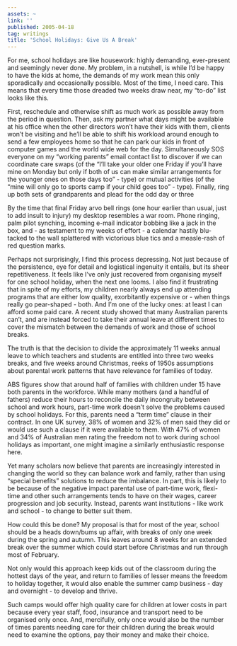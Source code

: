 ```yaml
---
assets: ~
link: ''
published: 2005-04-18
tag: writings
title: 'School Holidays: Give Us A Break'
---
```

For me, school holidays are like housework: highly demanding,
ever-present and seemingly never done. My problem, in a nutshell, is
while I’d be happy to have the kids at home, the demands of my work mean
this only sporadically and occasionally possible. Most of the time, I
need care. This means that every time those dreaded two weeks draw near,
my “to-do” list looks like this.

First, reschedule and otherwise shift as much work as possible away from
the period in question. Then, ask my partner what days might be
available at his office when the other directors won’t have their kids
with them, clients won’t be visiting and he’ll be able to shift his
workload around enough to send a few employees home so that he can park
our kids in front of computer games and the world wide web for the day.
Simultaneously SOS everyone on my “working parents” email contact list
to discover if we can coordinate care swaps (of the “I’ll take your
older one Friday if you’ll have mine on Monday but only if both of us
can make similar arrangements for the younger ones on those days too” -
type) or mutual activities (of the “mine will only go to sports camp if
your child goes too” - type). Finally, ring up both sets of grandparents
and plead for the odd day or three

By the time that final Friday arvo bell rings (one hour earlier than
usual, just to add insult to injury) my desktop resembles a war room.
Phone ringing, palm pilot synching, incoming e-mail indicator bobbing
like a jack in the box, and - as testament to my weeks of effort - a
calendar hastily blu-tacked to the wall splattered with victorious blue
tics and a measle-rash of red question marks.

Perhaps not surprisingly, I find this process depressing. Not just
because of the persistence, eye for detail and logistical ingenuity it
entails, but its sheer repetitiveness. It feels like I’ve only just
recovered from organising myself for one school holiday, when the next
one looms. I also find it frustrating that in spite of my efforts, my
children nearly always end up attending programs that are either low
quality, exorbitantly expensive or - when things really go pear-shaped -
both. And I’m one of the lucky ones: at least I can afford some paid
care. A recent study showed that many Australian parents can’t, and are
instead forced to take their annual leave at different times to cover
the mismatch between the demands of work and those of school breaks.

The truth is that the decision to divide the approximately 11 weeks
annual leave to which teachers and students are entitled into three two
weeks breaks, and five weeks around Christmas, reeks of 1950s
assumptions about parental work patterns that have relevance for
families of today.

ABS figures show that around half of families with children under 15
have both parents in the workforce. While many mothers (and a handful of
fathers) reduce their hours to reconcile the daily incongruity between
school and work hours, part-time work doesn’t solve the problems caused
by school holidays. For this, parents need a “term time” clause in their
contract. In one UK survey, 38% of women and 32% of men said they did or
would use such a clause if it were available to them. With 47% of women
and 34% of Australian men rating the freedom not to work during school
holidays as important, one might imagine a similarly enthusiastic
response here.

Yet many scholars now believe that parents are increasingly interested
in changing the world so they can balance work and family, rather than
using “special benefits” solutions to reduce the imbalance. In part,
this is likely to be because of the negative impact parental use of
part-time work, flexi-time and other such arrangements tends to have on
their wages, career progression and job security. Instead, parents want
institutions - like work and school - to change to better suit them.

How could this be done? My proposal is that for most of the year, school
should be a heads down/bums up affair, with breaks of only one week
during the spring and autumn. This leaves around 8 weeks for an extended
break over the summer which could start before Christmas and run through
most of February.

Not only would this approach keep kids out of the classroom during the
hottest days of the year, and return to families of lesser means the
freedom to holiday together, it would also enable the summer camp
business - day and overnight - to develop and thrive.

Such camps would offer high quality care for children at lower costs in
part because every year staff, food, insurance and transport need to be
organised only once. And, mercifully, only once would also be the number
of times parents needing care for their children during the break would
need to examine the options, pay their money and make their choice.